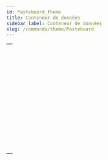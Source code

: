 ```yaml
---
id: Pasteboard_theme
title: Conteneur de données
sidebar_label: Conteneur de données
slug: /commands/theme/Pasteboard
---
```


|                                                                                                                             |
| --------------------------------------------------------------------------------------------------------------------------- |
| [<!-- INCLUDE #_command_.APPEND DATA TO PASTEBOARD.Syntax -->](../../commands-legacy/append-data-to-pasteboard.md)<br/>     |
| [<!-- INCLUDE #_command_.CLEAR PASTEBOARD.Syntax -->](../../commands-legacy/clear-pasteboard.md)<br/>                       |
| [<!-- INCLUDE #_command_.Get file from pasteboard.Syntax -->](../../commands-legacy/get-file-from-pasteboard.md)<br/>       |
| [<!-- INCLUDE #_command_.GET PASTEBOARD DATA.Syntax -->](../../commands-legacy/get-pasteboard-data.md)<br/>                 |
| [<!-- INCLUDE #_command_.GET PASTEBOARD DATA TYPE.Syntax -->](../../commands-legacy/get-pasteboard-data-type.md)<br/>       |
| [<!-- INCLUDE #_command_.GET PICTURE FROM PASTEBOARD.Syntax -->](../../commands-legacy/get-picture-from-pasteboard.md)<br/> |
| [<!-- INCLUDE #_command_.Get text from pasteboard.Syntax -->](../../commands-legacy/get-text-from-pasteboard.md)<br/>       |
| [<!-- INCLUDE #_command_.Pasteboard data size.Syntax -->](../../commands-legacy/pasteboard-data-size.md)<br/>               |
| [<!-- INCLUDE #_command_.SET FILE TO PASTEBOARD.Syntax -->](../../commands-legacy/set-file-to-pasteboard.md)<br/>           |
| [<!-- INCLUDE #_command_.SET PICTURE TO PASTEBOARD.Syntax -->](../../commands-legacy/set-picture-to-pasteboard.md)<br/>     |
| [<!-- INCLUDE #_command_.SET TEXT TO PASTEBOARD.Syntax -->](../../commands-legacy/set-text-to-pasteboard.md)<br/>           |

